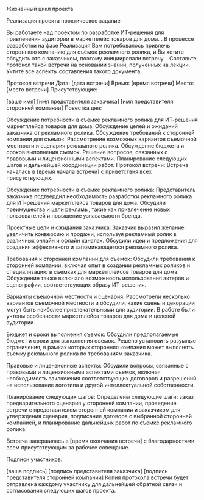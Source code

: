 Жизненный цикл проекта

Реализация проекта проктическое задание 

Вы работаете над проектом по разработке ИТ-решения для привлечения аудитории в маркетплейс товаров для дома.
.
В процессе разработки на фазе Реализация Вам потребовалось привлечь стороннюю компанию для съёмок рекламного ролика, и Вы хотите обсудить это с заказчиком, поэтому инициировали встречу.
.
Составьте протокол такой встречи на основании знаний, полученных на лекции. Учтите все аспекты составления такого документа.





Протокол встречи
Дата: [дата встречи]
Время: [время встречи]
Место: [место встречи]
Присутствующие:

[ваше имя]
[имя представителя заказчика]
[имя представителя сторонней компании]
Повестка дня:

Обсуждение потребности в съемке рекламного ролика для ИТ-решения маркетплейса товаров для дома.
Обсуждение целей и ожиданий заказчика от рекламного ролика.
Обсуждение требований к сторонней компании для съемок.
Рассмотрение возможных вариантов съемочной местности и сценария рекламного ролика.
Обсуждение бюджета и сроков выполнения съемок.
Решение вопросов, связанных с правовыми и лицензионными аспектами.
Планирование следующих шагов и дальнейшей координации работ.
Протокол встречи:
Встреча началась в [время начала встречи] с приветствия всех присутствующих.

Обсуждение потребности в съемке рекламного ролика:
Представитель заказчика подтвердил необходимость разработки рекламного ролика для ИТ-решения маркетплейса товаров для дома. Обсудили преимущества и цели рекламы, такие как привлечение новых пользователей и повышение узнаваемости бренда.

Проектные цели и ожидания заказчика:
Заказчик выразил желание увеличить конверсию и продажи, используя рекламный ролик в различных онлайн и офлайн каналах. Обсудили идеи и предложения для создания эффективного и запоминающегося рекламного ролика.

Требования к сторонней компании для съемок:
Обсудили требования к сторонней компании, включая опыт в создании рекламных роликов и специализацию в съемках для маркетплейсов товаров для дома. Обсуждение также включало возможность использования актеров и сценографии, соответствующих образу ИТ-решения.

Варианты съемочной местности и сценария:
Рассмотрели несколько вариантов съемочной местности и обсудили, какие сцены и декорации могут быть наиболее привлекательными для аудитории. В работе были учтены особенности маркетплейса товаров для дома и целевой аудитории.

Бюджет и сроки выполнения съемок:
Обсудили предполагаемые бюджет и сроки для выполнения съемок. Решено установить разумные ограничения, в рамках которых сторонняя компания может выполнять съемку рекламного ролика по требованиям заказчика.

Правовые и лицензионные аспекты:
Обсудили вопросы, связанные с правовыми и лицензионными аспектами съемок, включая необходимость заключения соответствующих договоров и разрешений на использование логотипа и другой интеллектуальной собственности.

Планирование следующих шагов:
Определены следующие шаги: заказ предварительного сценария у сторонней компании, проведение встречи с представителем сторонней компании и заказчиком для утверждения сценария, подписание договора с выбранной сторонней компанией, и планирование дальнейших работ по съемке рекламного ролика.

Встреча завершилась в [время окончания встречи] с благодарностями всем присутствующим за рабочее совещание.

Подписи участников:

[ваша подпись]
[подпись представителя заказчика]
[подпись представителя сторонней компании]
Копия протокола встречи будет отправлена каждому участнику для дальнейшей обратной связи и согласования следующих шагов проекта.
